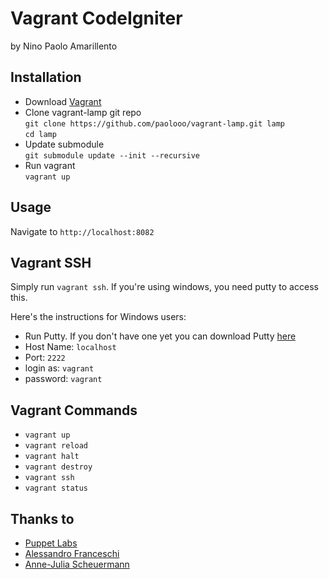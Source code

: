 Vagrant CodeIgniter
===================
by Nino Paolo Amarillento


Installation
------------
- Download [Vagrant](http://downloads.vagrantup.com/)
- Clone vagrant-lamp git repo   
  `git clone https://github.com/paolooo/vagrant-lamp.git lamp`  
  `cd lamp`
- Update submodule    
   `git submodule update --init --recursive`
- Run vagrant   
   `vagrant up`


Usage
-----
Navigate to `http://localhost:8082`


Vagrant SSH 
-----------
Simply run `vagrant ssh`. If you're using windows, you need putty to access this.

Here's the instructions for Windows users:

* Run Putty. If you don't have one yet you can download Putty [here](http://www.chiark.greenend.org.uk/~sgtatham/putty/download.html)
* Host Name: `localhost`
* Port: `2222`
* login as: `vagrant`
* password: `vagrant`


Vagrant Commands
----------------
* `vagrant up`
* `vagrant reload`
* `vagrant halt`
* `vagrant destroy`
* `vagrant ssh`
* `vagrant status`


Thanks to
---------
* [Puppet Labs](https://github.com/puppetlabs/)
* [Alessandro Franceschi](https://github.com/example42)
* [Anne-Julia Scheuermann](https://github.com/dazz)
